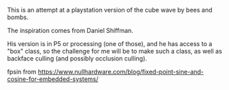 This is an attempt at a playstation version of the cube wave by bees and bombs.

The inspiration comes from Daniel Shiffman.

His version is in P5 or processing (one of those), and he has access to a "box" class, so 
the challenge for me will be to make such a class, as well as backface culling (and possibly occlusion culling).



fpsin from https://www.nullhardware.com/blog/fixed-point-sine-and-cosine-for-embedded-systems/


